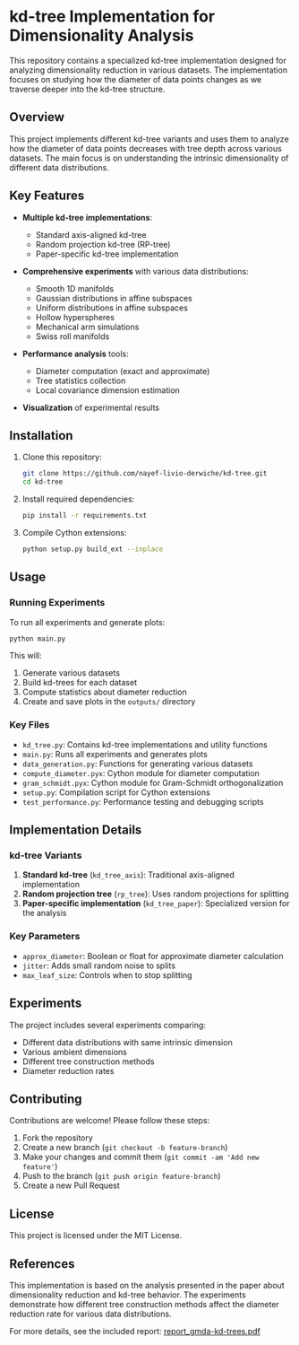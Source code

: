 # kd-tree Implementation for Dimensionality Analysis

This repository contains a specialized kd-tree implementation designed for analyzing dimensionality reduction in various datasets. The implementation focuses on studying how the diameter of data points changes as we traverse deeper into the kd-tree structure.

## Overview

This project implements different kd-tree variants and uses them to analyze how the diameter of data points decreases with tree depth across various datasets. The main focus is on understanding the intrinsic dimensionality of different data distributions.

## Key Features

- **Multiple kd-tree implementations**:
  - Standard axis-aligned kd-tree
  - Random projection kd-tree (RP-tree)
  - Paper-specific kd-tree implementation

- **Comprehensive experiments** with various data distributions:
  - Smooth 1D manifolds
  - Gaussian distributions in affine subspaces
  - Uniform distributions in affine subspaces
  - Hollow hyperspheres
  - Mechanical arm simulations
  - Swiss roll manifolds

- **Performance analysis** tools:
  - Diameter computation (exact and approximate)
  - Tree statistics collection
  - Local covariance dimension estimation

- **Visualization** of experimental results

## Installation

1. Clone this repository:
   ```bash
   git clone https://github.com/nayef-livio-derwiche/kd-tree.git
   cd kd-tree
   ```

2. Install required dependencies:
   ```bash
   pip install -r requirements.txt
   ```

3. Compile Cython extensions:
   ```bash
   python setup.py build_ext --inplace
   ```

## Usage

### Running Experiments

To run all experiments and generate plots:
```bash
python main.py
```

This will:
1. Generate various datasets
2. Build kd-trees for each dataset
3. Compute statistics about diameter reduction
4. Create and save plots in the `outputs/` directory

### Key Files

- `kd_tree.py`: Contains kd-tree implementations and utility functions
- `main.py`: Runs all experiments and generates plots
- `data_generation.py`: Functions for generating various datasets
- `compute_diameter.pyx`: Cython module for diameter computation
- `gram_schmidt.pyx`: Cython module for Gram-Schmidt orthogonalization
- `setup.py`: Compilation script for Cython extensions
- `test_performance.py`: Performance testing and debugging scripts

## Implementation Details

### kd-tree Variants

1. **Standard kd-tree** (`kd_tree_axis`): Traditional axis-aligned implementation
2. **Random projection tree** (`rp_tree`): Uses random projections for splitting
3. **Paper-specific implementation** (`kd_tree_paper`): Specialized version for the analysis

### Key Parameters

- `approx_diameter`: Boolean or float for approximate diameter calculation
- `jitter`: Adds small random noise to splits
- `max_leaf_size`: Controls when to stop splitting

## Experiments

The project includes several experiments comparing:
- Different data distributions with same intrinsic dimension
- Various ambient dimensions
- Different tree construction methods
- Diameter reduction rates

## Contributing

Contributions are welcome! Please follow these steps:

1. Fork the repository
2. Create a new branch (`git checkout -b feature-branch`)
3. Make your changes and commit them (`git commit -am 'Add new feature'`)
4. Push to the branch (`git push origin feature-branch`)
5. Create a new Pull Request

## License

This project is licensed under the MIT License.

## References

This implementation is based on the analysis presented in the paper about dimensionality reduction and kd-tree behavior. The experiments demonstrate how different tree construction methods affect the diameter reduction rate for various data distributions.

For more details, see the included report: [report_gmda-kd-trees.pdf](report_gmda-kd-trees.pdf)